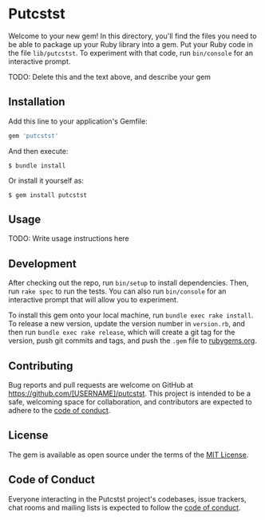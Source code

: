 # Putcstst

Welcome to your new gem! In this directory, you'll find the files you need to be able to package up your Ruby library into a gem. Put your Ruby code in the file `lib/putcstst`. To experiment with that code, run `bin/console` for an interactive prompt.

TODO: Delete this and the text above, and describe your gem

## Installation

Add this line to your application's Gemfile:

```ruby
gem 'putcstst'
```

And then execute:

    $ bundle install

Or install it yourself as:

    $ gem install putcstst

## Usage

TODO: Write usage instructions here

## Development

After checking out the repo, run `bin/setup` to install dependencies. Then, run `rake spec` to run the tests. You can also run `bin/console` for an interactive prompt that will allow you to experiment.

To install this gem onto your local machine, run `bundle exec rake install`. To release a new version, update the version number in `version.rb`, and then run `bundle exec rake release`, which will create a git tag for the version, push git commits and tags, and push the `.gem` file to [rubygems.org](https://rubygems.org).

## Contributing

Bug reports and pull requests are welcome on GitHub at https://github.com/[USERNAME]/putcstst. This project is intended to be a safe, welcoming space for collaboration, and contributors are expected to adhere to the [code of conduct](https://github.com/[USERNAME]/putcstst/blob/master/CODE_OF_CONDUCT.md).


## License

The gem is available as open source under the terms of the [MIT License](https://opensource.org/licenses/MIT).

## Code of Conduct

Everyone interacting in the Putcstst project's codebases, issue trackers, chat rooms and mailing lists is expected to follow the [code of conduct](https://github.com/[USERNAME]/putcstst/blob/master/CODE_OF_CONDUCT.md).
